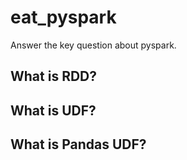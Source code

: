 # eat_pyspark
Answer the key question about pyspark.

## What is RDD?

## What is UDF?

## What is Pandas UDF?

